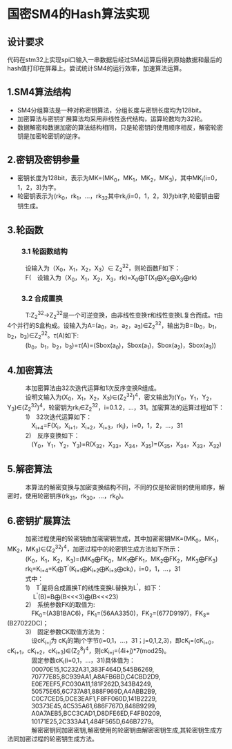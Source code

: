 # 国密SM4的Hash算法实现

## 设计要求

代码在stm32上实现spi口输入一串数据后经过SM4运算后得到原始数据和最后的hash值打印在屏幕上。尝试统计SM4的运行效率，加速算法运算。

## 1.SM4算法结构  

* SM4分组算法是一种对称密钥算法，分组长度与密钥长度均为128bit。
* 加密算法与密钥扩展算法均采用非线性迭代结构，运算轮数均为32轮。
* 数据解密和数据加密的算法结构相同，只是轮密钥的使用顺序相反，解密轮密钥是加密轮密钥的逆序。

## 2.密钥及密钥参量

* 密钥长度为128bit，表示为MK=(MK<sub>0</sub>，MK<sub>1</sub>，MK<sub>2</sub>，MK<sub>3</sub>)，其中MK<sub>i</sub>(i=0，1，2，3)为字。
* 轮密钥表示为(rk<sub>0</sub>，rk<sub>1</sub>，...，rk<sub>32</sub>其中rk<sub>i</sub>(i=0，1，2，3)为bit字,轮密钥由密钥生成。
  
## 3.轮函数

### &emsp;&emsp;3.1 轮函数结构

&emsp;&emsp;&emsp;设输入为（X<sub>0</sub>，X<sub>1</sub>，X<sub>2</sub>，X<sub>3</sub>）∈
Z<sub>2</sub><sup>32</sup>，则轮函数F如下：  
&emsp;&emsp;&emsp;F(&emsp;设输入为（X<sub>0</sub>，X<sub>1</sub>，X<sub>2</sub>，X<sub>3</sub>，rk)=X<sub>0</sub>$\bigoplus$T(X<sub>1</sub>$\bigoplus$X<sub>2</sub>$\bigoplus$X<sub>3</sub>$\bigoplus$rk)

### &emsp;&emsp;3.2 合成置换

&emsp;&emsp;&emsp;T:Z<sub>2</sub><sup>32</sup>$\rightarrow$Z<sub>2</sub><sup>32</sup>是一个可逆变换，由非线性变换$\tau$和线性变换L复合而成。$\tau$由4个并行的S盒构成。设输入为A=(a<sub>0</sub>，a<sub>1</sub>，a<sub>2</sub>，a<sub>3</sub>)∈Z<sub>2</sub><sup>32</sup>，输出为B=(b<sub>0</sub>，b<sub>1</sub>，b<sub>2</sub>，b<sub>3</sub>)∈Z<sub>2</sub><sup>32</sup>。$\tau$(A)如下:  
&emsp;&emsp;&emsp;(b<sub>0</sub>，b<sub>1</sub>，b<sub>2</sub>，b<sub>3</sub>)=$\tau$(A)=(Sbox(a<sub>0</sub>)，Sbox(a<sub>1</sub>)，Sbox(a<sub>2</sub>)，Sbox(a<sub>3</sub>))

## 4.加密算法

&emsp;&emsp;&emsp;本加密算法由32次迭代运算和1次反序变换R组成。  
&emsp;&emsp;&emsp;设明文输入为(X<sub>0</sub>，X<sub>1</sub>，X<sub>2</sub>，X<sub>3</sub>)∈(Z<sub>2</sub><sup>32</sup>)<sup>4</sup>，密文输出为(Y<sub>0</sub>，Y<sub>1</sub>，Y<sub>2</sub>，Y<sub>3</sub>)∈(Z<sub>2</sub><sup>32</sup>)<sup>4</sup>，轮密钥为rk<sub>i</sub>∈Z<sub>2</sub><sup>32</sup>，i=0.1.2，...，31。加密算法的运算过程如下：  
&emsp;&emsp;&emsp;1)&emsp;32次迭代运算如下：  
&emsp;&emsp;&emsp;&emsp;X<sub>i+4</sub>=F(X<sub>i</sub>，X<sub>i+1</sub>，X<sub>i+2</sub>，X<sub>i+3</sub>，rk<sub>i</sub>)，i=0，1，2，...，31  
&emsp;&emsp;&emsp;2)&emsp;反序变换如下：  
&emsp;&emsp;&emsp;&emsp;(Y<sub>0</sub>，Y<sub>1</sub>，Y<sub>2</sub>，Y<sub>3</sub>)=R(X<sub>32</sub>，X<sub>33</sub>，X<sub>34</sub>，X<sub>35</sub>)=(X<sub>35</sub>，X<sub>34</sub>，X<sub>33</sub>，X<sub>32</sub>)

## 5.解密算法  

&emsp;&emsp;&emsp;本算法的解密变换与加密变换结构不同，不同的仅是轮密钥的使用顺序，解密时，使用轮密钥序(rk<sub>31</sub>，rk<sub>30</sub>，...，rk<sub>0</sub>)。  

## 6.密钥扩展算法  

&emsp;&emsp;&emsp;加密过程使用的轮密钥由加密密钥生成，其中加密密钥MK=(MK<sub>0</sub>，MK<sub>1</sub>，MK<sub>2</sub>，MK<sub>3</sub>)∈(Z<sub>2</sub><sup>32</sup>)<sup>4</sup>，加密过程中的轮密钥生成方法如下所示：  
&emsp;&emsp;&emsp;(K<sub>0</sub>，K<sub>1</sub>，K<sub>2</sub>，K<sub>3</sub>)=(MK<sub>0</sub>$\bigoplus$FK<sub>0</sub>，MK<sub>1</sub>$\bigoplus$FK<sub>1</sub>，MK<sub>2</sub>$\bigoplus$FK<sub>2</sub>，MK<sub>3</sub>$\bigoplus$FK<sub>3</sub>)  
&emsp;&emsp;&emsp;rk<sub>i</sub>=K<sub>i+4</sub>=K<sub>i</sub>$\bigoplus$T<sup>'</sup>(K<sub>i+1</sub>$\bigoplus$K<sub>i+2</sub>$\bigoplus$K<sub>i+3</sub>$\bigoplus$ck<sub>i</sub>)，i=0，1，...，31  
&emsp;&emsp;&emsp;式中：  
&emsp;&emsp;&emsp;1)&emsp;T<sup>'</sup>是将合成置换T的线性变换L替换为L<sup>'</sup>，如下：  
&emsp;&emsp;&emsp;&emsp; L<sup>'</sup>(B)=B$\bigoplus$(B<<<3)$\bigoplus$(B<<<23)  
&emsp;&emsp;&emsp;2)&emsp;系统参数FK的取值为:  
&emsp;&emsp;&emsp;&emsp;FK<sub>0</sub>=(A3B1BAC6)，FK<sub>1</sub>=(56AA3350)，FK<sub>2</sub>=(677D9197)，FK<sub>3</sub>=(B27022DC)；  
&emsp;&emsp;&emsp;3)&emsp;固定参数CK取值方法为：  
&emsp;&emsp;&emsp;&emsp;设cK<sub>i+j</sub>为
cK<sub>i</sub>的第j个字节(i=0,1，...，31；j=0,1,2,3)，即cK<sub>i</sub>=(cK<sub>i+0</sub>，cK<sub>i+1</sub>，cK<sub>i+2</sub>，cK<sub>i+3</sub>)∈(Z<sub>2</sub><sup>8</sup>)<sup>4</sup>，则cK<sub>i+j</sub>=(4i+j)*7(mod25)。  
&emsp;&emsp;&emsp;&emsp;固定参数cK<sub>i</sub>(i=0,1，...，31)具体值为：  
&emsp;&emsp;&emsp;&emsp;00070E15,1C232A31,383F464D,545B6269,  
&emsp;&emsp;&emsp;&emsp;70777E85,8C939AA1,A8AFB6BD,C4CBD2D9,  
&emsp;&emsp;&emsp;&emsp;E0E7EEF5,FC030A11,181F262D,343B4249,  
&emsp;&emsp;&emsp;&emsp;50575E65,6C737A81,888F969D,A4ABB2B9,  
&emsp;&emsp;&emsp;&emsp;C0C7CED5,DCE3EAF1,F8FF060D,141B2229,  
&emsp;&emsp;&emsp;&emsp;30373E45,4C535A61,686F767D,848B9299,  
&emsp;&emsp;&emsp;&emsp;A0A7AEB5,BCC3CAD1,D8DFE6ED,F4FB0209,  
&emsp;&emsp;&emsp;&emsp;10171E25,2C333A41,484F565D,646B7279。  
&emsp;&emsp;&emsp;&emsp;解密密钥同加密密钥,解密使用的轮密钥由解密密钥生成,其轮密钥生成方法同加密过程的轮密钥生成方法。
